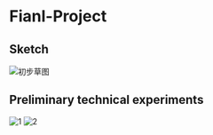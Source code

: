 # Fianl-Project  
## Sketch
![初步草图](https://github.com/YirenWA/Fianl-Project/assets/119879041/1dcf370f-1c38-492a-9994-f96b1b79638d)

## Preliminary technical experiments
![1](https://github.com/YirenWA/Fianl-Project/assets/119879041/d16d1881-a471-4cac-ac5f-3d5a83755fb8)
![2](https://github.com/YirenWA/Fianl-Project/assets/119879041/d1b5a23e-6583-4fcd-bf4e-e16a93eb9e7d)
